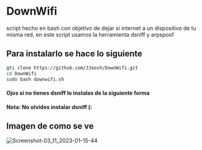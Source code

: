 # DownWifi
script hecho en bash con objetivo de dejar si  internet a un dispositivo de tu misma red, en este script usamos la herramienta dsniff y arpspoof 

## Para instalarlo se hace lo siguiente 

``` bash
gti clone https://github.com/JJoosh/DownWifi.git
cd DownWifi
sudo bash downwifi.sh
```
#### Ojos si no tienes dsniff lo instalas de la siguiente forma 

#### Nota: No olvides instalar dsniff (:

## Imagen de como se ve 
![Screenshot-03_11_2023-01-15-44](https://github.com/JJoosh/DownWifi/assets/122099216/9716cd46-2f7f-47dc-ac7b-a62f074789af)
